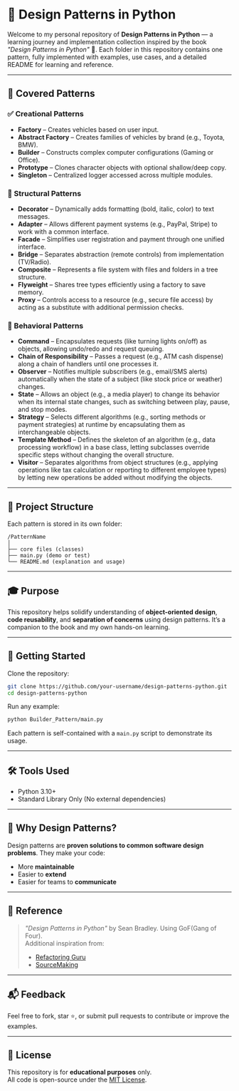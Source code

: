 # 🎯 Design Patterns in Python

Welcome to my personal repository of **Design Patterns in Python** — a learning journey and implementation collection inspired by the book *"Design Patterns in Python"* 📘. Each folder in this repository contains one pattern, fully implemented with examples, use cases, and a detailed README for learning and reference.

---

## 🧱 Covered Patterns

### ✅ Creational Patterns
- **Factory** – Creates vehicles based on user input.
- **Abstract Factory** – Creates families of vehicles by brand (e.g., Toyota, BMW).
- **Builder** – Constructs complex computer configurations (Gaming or Office).
- **Prototype** – Clones character objects with optional shallow/deep copy.
- **Singleton** – Centralized logger accessed across multiple modules.

### 🎨 Structural Patterns
- **Decorator** – Dynamically adds formatting (bold, italic, color) to text messages.
- **Adapter** – Allows different payment systems (e.g., PayPal, Stripe) to work with a common interface.
- **Facade** – Simplifies user registration and payment through one unified interface.
- **Bridge** – Separates abstraction (remote controls) from implementation (TV/Radio).
- **Composite** – Represents a file system with files and folders in a tree structure.
- **Flyweight** – Shares tree types efficiently using a factory to save memory.
- **Proxy** – Controls access to a resource (e.g., secure file access) by acting as a substitute with additional permission checks.

### 📌 Behavioral Patterns
- **Command** – Encapsulates requests (like turning lights on/off) as objects, allowing undo/redo and request queuing.
- **Chain of Responsibility** – Passes a request (e.g., ATM cash dispense) along a chain of handlers until one processes it.
- **Observer** – Notifies multiple subscribers (e.g., email/SMS alerts) automatically when the state of a subject (like stock price or weather) changes.
- **State** – Allows an object (e.g., a media player) to change its behavior when its internal state changes, such as switching between play, pause, and stop modes.
- **Strategy** – Selects different algorithms (e.g., sorting methods or payment strategies) at runtime by encapsulating them as interchangeable objects.
- **Template Method** – Defines the skeleton of an algorithm (e.g., data processing workflow) in a base class, letting subclasses override specific steps without changing the overall structure.
- **Visitor** – Separates algorithms from object structures (e.g., applying operations like tax calculation or reporting to different employee types) by letting new operations be added without modifying the objects.

---

## 📂 Project Structure

Each pattern is stored in its own folder:
```
/PatternName
│
├── core files (classes)
├── main.py (demo or test)
└── README.md (explanation and usage)
```

---

## 🎓 Purpose

This repository helps solidify understanding of **object-oriented design**, **code reusability**, and **separation of concerns** using design patterns. It’s a companion to the book and my own hands-on learning.

---

## 🚀 Getting Started

Clone the repository:

```bash
git clone https://github.com/your-username/design-patterns-python.git
cd design-patterns-python
```

Run any example:

```bash
python Builder_Pattern/main.py
```

Each pattern is self-contained with a `main.py` script to demonstrate its usage.

---

## 🛠️ Tools Used

- Python 3.10+
- Standard Library Only (No external dependencies)

---

## 🙋 Why Design Patterns?

Design patterns are **proven solutions to common software design problems**. They make your code:

- More **maintainable**
- Easier to **extend**
- Easier for teams to **communicate**

---

## 📖 Reference

> *"Design Patterns in Python"* by Sean Bradley. Using GoF(Gang of Four).  
> Additional inspiration from:  
> - [Refactoring Guru](https://refactoring.guru/design-patterns)  
> - [SourceMaking](https://sourcemaking.com/design_patterns)

---

## 📬 Feedback

Feel free to fork, star ⭐, or submit pull requests to contribute or improve the examples.

---

## 📝 License

This repository is for **educational purposes** only.  
All code is open-source under the [MIT License](LICENSE).

